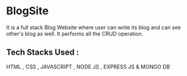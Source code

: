# BlogSite
It is a full stack Blog Website where user can write its blog and can see other's blog as well. It performs all the CRUD operation.

## Tech Stacks Used :
HTML , CSS , JAVASCRIPT , NODE JS , EXPRESS JS & MONGO DB
